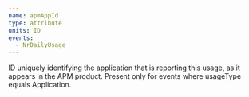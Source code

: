 ```yaml
---
name: apmAppId
type: attribute
units: ID
events:
  - NrDailyUsage
---
```


ID uniquely identifying the application that is reporting this usage, as it appears in the APM product. Present only for events where usageType equals Application.